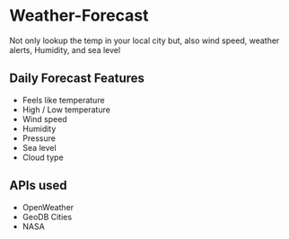 # Weather-Forecast
Not only lookup the temp in your local city but, also wind speed, weather alerts, Humidity, and sea level


## Daily Forecast Features
- Feels like temperature
- High / Low temperature
- Wind speed
- Humidity
- Pressure
- Sea level
- Cloud type

## APIs used
- OpenWeather
- GeoDB Cities
- NASA
